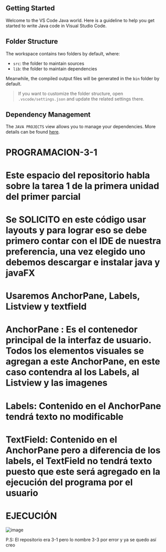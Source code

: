 ## Getting Started

Welcome to the VS Code Java world. Here is a guideline to help you get started to write Java code in Visual Studio Code.

## Folder Structure

The workspace contains two folders by default, where:

- `src`: the folder to maintain sources
- `lib`: the folder to maintain dependencies

Meanwhile, the compiled output files will be generated in the `bin` folder by default.

> If you want to customize the folder structure, open `.vscode/settings.json` and update the related settings there.

## Dependency Management

The `JAVA PROJECTS` view allows you to manage your dependencies. More details can be found [here](https://github.com/microsoft/vscode-java-dependency#manage-dependencies).

# PROGRAMACION-3-1

# Este espacio del repositorio habla sobre la tarea 1 de la primera unidad del primer parcial
# Se SOLICITO en este código usar layouts y para lograr eso se debe primero contar con el IDE de nuestra preferencia, una vez elegido uno debemos descargar e instalar java y javaFX
# Usaremos AnchorPane, Labels, Listview y textfield

# AnchorPane : Es el contenedor principal de la interfaz de usuario. Todos los elementos visuales se agregan a este AnchorPane, en este caso contendra al los Labels, al Listview y las imagenes
# Labels: Contenido en el AnchorPane tendrá texto no modificable
# TextField: Contenido en el AnchorPane pero a diferencia de los labels, el TextField no tendrá texto puesto que este será agregado en la ejecución del programa por el usuario
#                          EJECUCIÓN 
![image](https://github.com/SVJosh/PROGRAMACION-3-3/assets/168208275/a51828a6-7172-40ec-b3ae-a8fe43d6ffe3)


P.S: El repositorio era 3-1 pero lo nombre 3-3 por error y ya se quedo así creo
  
